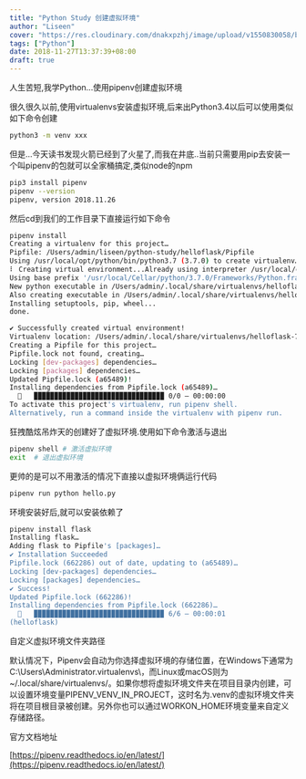 ```yaml
---
title: "Python Study 创建虚拟环境"
author: "Liseen"
cover: "https://res.cloudinary.com/dnakxpzhj/image/upload/v1550830058/blog/pylogo.jpg"
tags: ["Python"]
date: 2018-11-27T13:37:39+08:00
draft: true
---
```


人生苦短,我学Python...使用pipenv创建虚拟环境

<!--more-->

很久很久以前,使用virtualenvs安装虚拟环境,后来出Python3.4以后可以使用类似如下命令创建

```bash
python3 -m venv xxx
```

但是...今天读书发现火箭已经到了火星了,而我在井底..当前只需要用pip去安装一个叫pipenv的包就可以全家桶搞定,类似node的npm

```bash
pip3 install pipenv
pipenv --version
pipenv, version 2018.11.26
```

然后cd到我们的工作目录下直接运行如下命令

```bash
pipenv install
Creating a virtualenv for this project…
Pipfile: /Users/admin/liseen/python-study/helloflask/Pipfile
Using /usr/local/opt/python/bin/python3.7 (3.7.0) to create virtualenv…
⠇ Creating virtual environment...Already using interpreter /usr/local/opt/python/bin/python3.7
Using base prefix '/usr/local/Cellar/python/3.7.0/Frameworks/Python.framework/Versions/3.7'
New python executable in /Users/admin/.local/share/virtualenvs/helloflask-7D2RnkZA/bin/python3.7
Also creating executable in /Users/admin/.local/share/virtualenvs/helloflask-7D2RnkZA/bin/python
Installing setuptools, pip, wheel...
done.

✔ Successfully created virtual environment!
Virtualenv location: /Users/admin/.local/share/virtualenvs/helloflask-7D2RnkZA
Creating a Pipfile for this project…
Pipfile.lock not found, creating…
Locking [dev-packages] dependencies…
Locking [packages] dependencies…
Updated Pipfile.lock (a65489)!
Installing dependencies from Pipfile.lock (a65489)…
  🐍   ▉▉▉▉▉▉▉▉▉▉▉▉▉▉▉▉▉▉▉▉▉▉▉▉▉▉▉▉▉▉▉▉ 0/0 — 00:00:00
To activate this project's virtualenv, run pipenv shell.
Alternatively, run a command inside the virtualenv with pipenv run.
```

狂拽酷炫吊炸天的创建好了虚拟环境.使用如下命令激活与退出

```bash
pipenv shell # 激活虚拟环境
exit  # 退出虚拟环境
```

更帅的是可以不用激活的情况下直接以虚拟环境俩运行代码

```bash
pipenv run python hello.py
```

环境安装好后,就可以安装依赖了

```bash
pipenv install flask
Installing flask…
Adding flask to Pipfile's [packages]…
✔ Installation Succeeded
Pipfile.lock (662286) out of date, updating to (a65489)…
Locking [dev-packages] dependencies…
Locking [packages] dependencies…
✔ Success!
Updated Pipfile.lock (662286)!
Installing dependencies from Pipfile.lock (662286)…
  🐍   ▉▉▉▉▉▉▉▉▉▉▉▉▉▉▉▉▉▉▉▉▉▉▉▉▉▉▉▉▉▉▉▉ 6/6 — 00:00:01
(helloflask)
```

自定义虚拟环境文件夹路径

默认情况下，Pipenv会自动为你选择虚拟环境的存储位置，在Windows下通常为C:\Users\Administrator\.virtualenvs\，而Linux或macOS则为~/.local/share/virtualenvs/。如果你想将虚拟环境文件夹在项目目录内创建，可以设置环境变量PIPENV_VENV_IN_PROJECT，这时名为.venv的虚拟环境文件夹将在项目根目录被创建。另外你也可以通过WORKON_HOME环境变量来自定义存储路径。

官方文档地址

[https://pipenv.readthedocs.io/en/latest/](https://pipenv.readthedocs.io/en/latest/)

